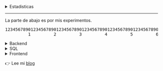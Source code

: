 



<details>
  <summary>Estadisticas</summary>

  [![README Card](https://github-readme-stats.vercel.app/api?username=parziva-1&show_icons=true&hide=["stars"])](#)
</details>

---

La parte de abajo es por mis experimentos.
<pre>
1234567890123456789012345678901234567890123456789012345678901234567890123456789012345678901234567890123456789012345
         1         2         3         4         5         6         7         8         9         0         1
</pre>

<details>
<summary>Backend</summary>

* JavaScript (Node.js)
* Python (FastAPI)

</details>

<details>
<summary>SQL</summary>

* MySQL

</details>

<details>
<summary>Frontend</summary>

* JavaScript vanilla
* HTML
* CSS
</details>

👉 Lee mi [blog](https://dev-test.ga/)
